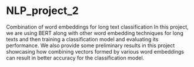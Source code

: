# NLP_project_2
Combination of word embeddings for long text classification
In this project, we are using BERT along with other word embedding techniques for long texts and then training a classification model and evaluating its performance. 
We also provide some preliminary results in this project showcasing how combining vectors formed by various word embeddings can result in better accuracy for the classification model.
